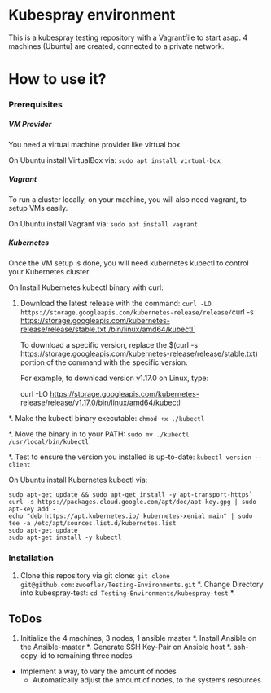 # Kubespray environment
This is a kubespray testing repository with a Vagrantfile to start asap.
4 machines (Ubuntu) are created, connected to a private network.


# How to use it?

### Prerequisites
##### VM Provider
You need a virtual machine provider like virtual box.

On Ubuntu install VirtualBox via:
`sudo apt install virtual-box`

##### Vagrant
To run a cluster locally, on your machine, you will also need vagrant, to setup VMs easily.

On Ubuntu install Vagrant via:
`sudo apt install vagrant`

##### Kubernetes
Once the VM setup is done, you will need kubernetes kubectl to control your Kubernetes cluster.

On Install Kubernetes kubectl binary with curl:

1. Download the latest release with the command:
    `curl -LO https://storage.googleapis.com/kubernetes-release/release/`curl -s https://storage.googleapis.com/kubernetes-release/release/stable.txt`/bin/linux/amd64/kubectl`


    To download a specific version, replace the $(curl -s https://storage.googleapis.com/kubernetes-release/release/stable.txt) portion of the command with the specific version.

    For example, to download version v1.17.0 on Linux, type:

    curl -LO https://storage.googleapis.com/kubernetes-release/release/v1.17.0/bin/linux/amd64/kubectl

*. Make the kubectl binary executable:
    `chmod +x ./kubectl`

*. Move the binary in to your PATH:
    `sudo mv ./kubectl /usr/local/bin/kubectl`

*. Test to ensure the version you installed is up-to-date:
    `kubectl version --client`


On Ubuntu install Kubernetes kubectl via:

```
sudo apt-get update && sudo apt-get install -y apt-transport-https`
curl -s https://packages.cloud.google.com/apt/doc/apt-key.gpg | sudo apt-key add -
echo "deb https://apt.kubernetes.io/ kubernetes-xenial main" | sudo tee -a /etc/apt/sources.list.d/kubernetes.list
sudo apt-get update
sudo apt-get install -y kubectl
```


### Installation
1. Clone this repository via git clone: `git clone git@github.com:zwoefler/Testing-Environments.git`
*. Change Directory into kubespray-test: `cd Testing-Environments/kubespray-test`
*.





## ToDos
1. Initialize the 4 machines, 3 nodes, 1 ansible master
*. Install Ansible on the Ansible-master
*. Generate SSH Key-Pair on Ansible host
*. ssh-copy-id to remaining three nodes

- Implement a way, to vary the amount of nodes
    - Automatically adjust the amount of nodes, to the systems resources